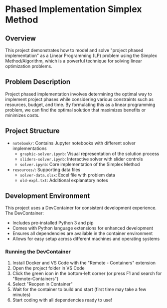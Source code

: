 # Phased Implementation Simplex Method

## Overview
This project demonstrates how to model and solve "project phased implementation" as a Linear Programming (LP) problem using the Simplex Method/Algorithm, which is a powerful technique for solving linear optimization problems.

## Problem Description
Project phased implementation involves determining the optimal way to implement project phases while considering various constraints such as resources, budget, and time. By formulating this as a linear programming problem, we can find the optimal solution that maximizes benefits or minimizes costs.

## Project Structure
- `notebook/`: Contains Jupyter notebooks with different solver implementations
  - `graphic-solver.ipynb`: Visual representation of the solution process
  - `sliders-solver.ipynb`: Interactive solver with slider controls
  - `solver.ipynb`: Core implementation of the Simplex Method
- `resources/`: Supporting data files
  - `solver-data.xlsx`: Excel file with problem data
  - `old-expl.txt`: Additional explanatory notes

## Development Environment
This project uses a DevContainer for consistent development experience. The DevContainer:
- Includes pre-installed Python 3 and pip
- Comes with Python language extensions for enhanced development
- Ensures all dependencies are available in the container environment
- Allows for easy setup across different machines and operating systems

### Running the DevContainer
1. Install Docker and VS Code with the "Remote - Containers" extension
2. Open the project folder in VS Code
3. Click the green icon in the bottom-left corner (or press F1 and search for "Remote-Containers")
4. Select "Reopen in Container"
5. Wait for the container to build and start (first time may take a few minutes)
6. Start coding with all dependencies ready to use!
